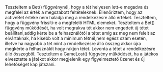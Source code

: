 Teszteltem a Bet() függvénynél, hogy a tét helyesen lett-e megadva és megfelel az érték a megszabott feltételeknek.
Ellenőriztem, hogy az activeBet értéke nem haladja meg a rendelkezésre álló értéket.
Teszteltem, hogy a függvény frissíti-e a megfelelő HTML elemeket.
Teszteltem a Bet() függvény működését, ha volt megrakva tét akkor nem engedett új tétet beállítani,addig kérte be a felhasználótól a tétet amíg az meg nem felelt az elvártaknak, ha kisebb volt a minimum tétnél,nem egész szám esetén, illetve ha nagyobb a tét mint a rendelkezésre álló összeg akkor újra megkérte a felhasználót hogy rakjon tétet.
Levonta a tétet a rendelkezésre álló összegből.
Teszteltem a GameLost() függvény működését, ha a játékos elvesztette a játékot akkor megjelenik egy figyelmeztető üzenet és új lehetőséget kap játszani.
